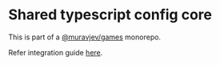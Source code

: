 # Shared typescript config core

This is part of a [@muravjev/games](https://github.com/muravjev/games) monorepo.

Refer integration guide [here](../README.md#typescript).
